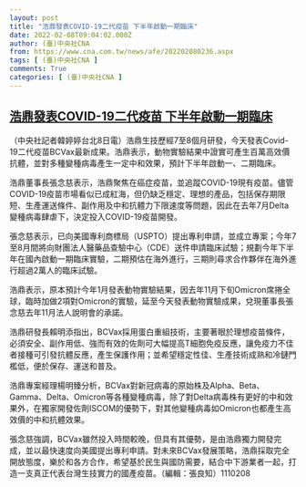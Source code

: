 ```yaml
---
layout: post
title: "浩鼎發表COVID-19二代疫苗 下半年啟動一期臨床"
date: 2022-02-08T09:04:02.000Z
author: (臺)中央社CNA
from: https://www.cna.com.tw/news/afe/202202080236.aspx
tags: [ (臺)中央社CNA ]
comments: True
categories: [ (臺)中央社CNA ]
---
```

<!--1644311042000-->
[浩鼎發表COVID-19二代疫苗 下半年啟動一期臨床](https://www.cna.com.tw/news/afe/202202080236.aspx)
------

<div>
<div></div><div><p>（中央社記者韓婷婷台北8日電）浩鼎生技歷經7至8個月研發，今天發表Covid-19二代疫苗BCVax最新成果。浩鼎表示，動物實驗結果中證實可產生百萬高效價抗體，並對多種變種病毒產生一定中和效果，預計下半年啟動一、二期臨床。</p><p>浩鼎董事長張念慈表示，浩鼎聚焦在癌症疫苗，並追蹤COVID-19現有疫苗。儘管COVID-19疫苗市場看似已成紅海，但仍缺乏穩定、理想的產品，包括保存期限短、生產運送條件、副作用及中和抗體力下限速度等問題，因此在去年7月Delta變種病毒肆虐下，決定投入COVID-19疫苗開發。</p><p>張念慈表示，已向美國專利商標局（USPTO）提出專利申請，並成立專案；今年7至8月間將向財團法人醫藥品查驗中心（CDE）送件申請臨床試驗；規劃今年下半年在國內啟動一期臨床實驗，二期預估在海外進行，三期則尋求合作夥伴在海外進行超過2萬人的臨床試驗。</p><p>浩鼎表示，原本預計今年1月發表動物實驗結果，因去年11月下旬Omicron席捲全球，臨時加做2項對Omicron的實驗，延至今天發表動物實驗成果，兌現董事長張念慈去年11月法人說明會的承諾。</p><p>浩鼎研發長賴明添指出，BCVax採用蛋白重組技術，主要著眼於理想疫苗條件，必須安全、副作用低、強而有效的佐劑可大幅提高T細胞免疫反應，讓免疫力不佳者接種可引發抗體反應，產生保護作用；並希望穩定性佳、生產技術成熟和冷鏈門檻低，便於保存、運送和普及。</p><p>浩鼎專案經理楊明臻分析，BCVax對新冠病毒的原始株及Alpha、Beta、Gamma、Delta、Omicron等各種變種病毒，除了對Delta病毒株有更好的中和效果外，在獨家開發佐劑ISCOM的優勢下，對其他變種病毒如Omicron也都產生高效價的中和抗體效果。</p><p>張念慈強調，BCVax雖然投入時間較晚，但具有其優勢，是由浩鼎獨力開發完成，並以最快速度向美國提出專利申請。對未來BCVax發展策略，浩鼎採取完全開放態度，樂於和各方合作，希望基於民生與國防需要，結合中下游業者一起，打造一支真正代表台灣生技實力的國產疫苗。（編輯：張良知）1110208</p></div>
</div>
